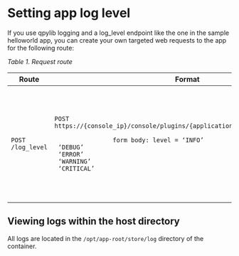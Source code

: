 # Setting app log level

If you use qpylib logging and a log_level endpoint like the one in the sample helloworld app, you can create your own targeted web requests to the app for the following route:

*Table 1. Request route*

<table>
    <thead>
        <tr>
            <th>Route</th>
            <th>Format</th>
            <th>Description</th>
        </tr>
    </thead>
    <tbody>
        <tr>
            <td><code>POST /log_level</code></td>
            <td>
                <code>POST https://{console_ip}/console/plugins/{application_id}/app_proxy/log_level</br>
                form body: level = ‘INFO’</br> ‘DEBUG’</br> ‘ERROR’</br> ‘WARNING’</br> ‘CRITICAL’</td></code>
            <td>Dynamically define the level of logging that you want your app to capture. Post a form with an
                attribute level that is set to one of the log level values to this endpoint. QRadar® dynamically resets
                the log collection levels in your<code>/opt/app-root/store/log/app.log</code> file.</td>
        </tr>
    </tbody>
</table>

## Viewing logs within the host directory

All logs are located in the `/opt/app-root/store/log` directory of the container.
